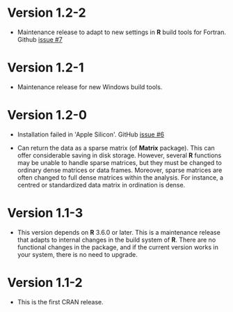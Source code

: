 Version 1.2-2
=============

* Maintenance release to adapt to new settings in **R** build tools
  for Fortran. Github 
  [issue #7](https://github.com/vegandevs/cepreader/issues/7)

Version 1.2-1
=============

* Maintenance release for new Windows build tools.

Version 1.2-0
=============

* Installation failed in 'Apple Silicon'. GitHub
  [issue #6](https://github.com/vegandevs/cepreader/issues/6)

* Can return the data as a sparse matrix (of **Matrix** package). This
  can offer considerable saving in disk storage. However, several
  **R** functions may be unable to handle sparse matrices, but they
  must be changed to ordinary dense matrices or data frames.
  Moreover, sparse matrices are often changed to full dense matrices
  within the analysis.  For instance, a centred or standardized data
  matrix in ordination is dense.

Version 1.1-3
=============

* This version depends on **R** 3.6.0 or later. This is a maintenance
  release that adapts to internal changes in the build system of
  **R**. There are no functional changes in the package, and if the
  current version works in your system, there is no need to upgrade.

Version 1.1-2
=============

* This is the first CRAN release.
